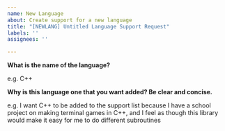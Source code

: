 ```yaml
---
name: New Language
about: Create support for a new language
title: "[NEWLANG] Untitled Language Support Request"
labels: ''
assignees: ''

---
```


**What is the name of the language?**

e.g. C++

**Why is this language one that you want added? Be clear and concise.**

e.g. I want C++ to be added to the support list because I have a school project on making terminal games in C++, and I feel as though this library would make it easy for me to do different subroutines
